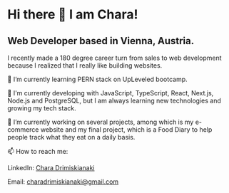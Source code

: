 # Hi there 👋 I am Chara!

## Web Developer based in Vienna, Austria.

I recently made a 180 degree career turn from sales to web development because I realized that I really like building websites. 


🌱 I’m currently learning PERN stack on UpLeveled bootcamp.

🚀  I'm currently developing with JavaScript, TypeScript, React, Next.js, Node.js and PostgreSQL, but I am always learning new technologies and growing my tech stack.

🔭 I’m currently working on several projects, among which is my e-commerce website and my final project, which is a Food Diary to help people track what they eat on a daily basis.

📫 How to reach me: 

LinkedIn: [Chara Drimiskianaki](https://www.linkedin.com/in/chara-drimiskianaki/)

Email: [charadrimiskianaki@gmail.com](charadrimiskianaki@gmail.com)



